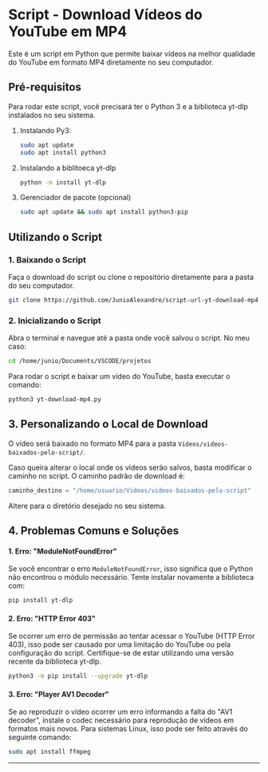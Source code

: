 # Script - Download Vídeos do YouTube em MP4

Este é um script em Python que permite baixar vídeos na melhor qualidade do YouTube em formato MP4 diretamente no seu computador.

## Pré-requisitos
Para rodar este script, você precisará ter o Python 3 e a biblioteca yt-dlp instalados no seu sistema.

1. Instalando Py3:
   ```bash
   sudo apt update
   sudo apt install python3

2. Instalando a biblitoeca yt-dlp
   ```bash
   python -m install yt-dlp

3. Gerenciador de pacote (opcional)
   ```bash
   sudo apt update && sudo apt install python3-pip

## Utilizando o Script

### 1. Baixando o Script

Faça o download do script ou clone o repositório diretamente para a pasta do seu computador.
```bash
git clone https://github.com/JunioAlexandre/script-url-yt-download-mp4
```


### 2. Inicializando o Script
Abra o terminal e navegue até a pasta onde você salvou o script. No meu caso:
```bash
cd /home/junio/Documents/VSCODE/projetos
```

Para rodar o script e baixar um vídeo do YouTube, basta executar o comando:
   ```bash
   python3 yt-download-mp4.py
   ```


## 3. Personalizando o Local de Download

O vídeo será baixado no formato MP4 para a pasta `Videos/videos-baixados-pelo-script/`.

Caso queira alterar o local onde os vídeos serão salvos, basta modificar o caminho no script. O caminho padrão de download é:

```python
caminho_destino = "/home/usuario/Videos/videos-baixados-pelo-script"
```

Altere para o diretório desejado no seu sistema.


## 4. Problemas Comuns e Soluções

#### 1. Erro: "ModuleNotFoundError"
Se você encontrar o erro `ModuleNotFoundError`, isso significa que o Python não encontrou o módulo necessário. Tente instalar novamente a biblioteca com:

```bash
pip install yt-dlp
```

#### 2. Erro: "HTTP Error 403"
Se ocorrer um erro de permissão ao tentar acessar o YouTube (HTTP Error 403), isso pode ser causado por uma limitação do YouTube ou pela configuração do script. Certifique-se de estar utilizando uma versão recente da biblioteca yt-dlp.

```bash
python3 -m pip install --upgrade yt-dlp
```

#### 3. Erro: "Player AV1 Decoder"
Se ao reproduzir o vídeo ocorrer um erro informando a falta do "AV1 decoder", instale o codec necessário para reprodução de vídeos em formatos mais novos. Para sistemas Linux, isso pode ser feito através do seguinte comando:

```bash
sudo apt install ffmpeg
```

---


